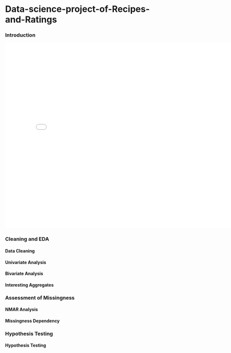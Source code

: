 # Data-science-project-of-Recipes-and-Ratings
### Introduction

<iframe src="assets/trail.html" width=800 height=600 frameBorder=0></iframe>

### Cleaning and EDA

#### Data Cleaning
#### Univariate Analysis
#### Bivariate Analysis
#### Interesting Aggregates


### Assessment of Missingness
#### NMAR Analysis

#### Missingness Dependency

### Hypothesis Testing

#### Hypothesis Testing
